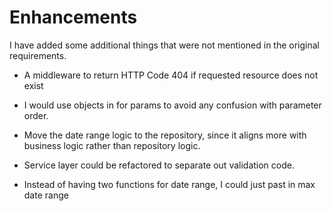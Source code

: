 # Enhancements

I have added some additional things that were not mentioned in the original requirements.

* A middleware to return HTTP Code 404 if requested resource does not exist 

* I would use objects in for params to avoid any confusion with parameter order.

* Move the date range logic to the repository, since it aligns more with business logic rather than repository logic.

* Service layer could be refactored to separate out validation code.

* Instead of having two functions for date range, I could just past in max date range